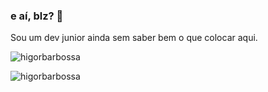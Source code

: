 ### e aí, blz? 👋

Sou um dev junior ainda sem saber bem o que colocar aqui.

<p> <img src="https://github-readme-stats.vercel.app/api?username=higorbarbossa&show_icons=true" alt="higorbarbossa" /> </p>

<p align="left"> <img src="https://komarev.com/ghpvc/?username=higorbarbossa" alt="higorbarbossa" /> </p>
